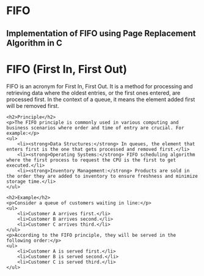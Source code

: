 # FIFO
<h2> Implementation of FIFO using Page Replacement Algorithm in C</h2>
<!DOCTYPE html>
<html lang="en">
<head>
    <meta charset="UTF-8">
    <meta name="viewport" content="width=device-width, initial-scale=1.0">
    <title>FIFO (First In, First Out)</title>
</head>
<body>
    <h1>FIFO (First In, First Out)</h1>
    <p>FIFO is an acronym for First In, First Out. It is a method for processing and retrieving data where the oldest entries, or the first ones entered, are processed first. In the context of a queue, it means the element added first will be removed first.</p>

    <h2>Principle</h2>
    <p>The FIFO principle is commonly used in various computing and business scenarios where order and time of entry are crucial. For example:</p>
    <ul>
        <li><strong>Data Structures:</strong> In queues, the element that enters first is the one that gets processed and removed first.</li>
        <li><strong>Operating Systems:</strong> FIFO scheduling algorithm where the first process to request the CPU is the first to get executed.</li>
        <li><strong>Inventory Management:</strong> Products are sold in the order they are added to inventory to ensure freshness and minimize storage time.</li>
    </ul>

    <h2>Example</h2>
    <p>Consider a queue of customers waiting in line:</p>
    <ul>
        <li>Customer A arrives first.</li>
        <li>Customer B arrives second.</li>
        <li>Customer C arrives third.</li>
    </ul>
    <p>According to the FIFO principle, they will be served in the following order:</p>
    <ul>
        <li>Customer A is served first.</li>
        <li>Customer B is served second.</li>
        <li>Customer C is served third.</li>
    </ul>
</body>
</html>

